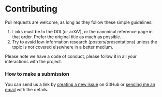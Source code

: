 # Contributing

Pull requests are welcome, as long as they follow these simple guidelines:

1. Links must be to the DOI (or arXiV), or the canonical reference page in that order. Prefer the original title as much as possible.
1. Try to avoid low-information research (posters/presentations) unless the topic is not covered elsewhere in a better medium.

Please note we have a code of conduct, please follow it in all your interactions with the project.

### How to make a submission

You can send us a link by [creating a new issue](https://github.com/captn3m0/boardgame-research/issues/new/choose) on GitHub
or [sending me an email](https://captnemo.in/contact/) with the details.